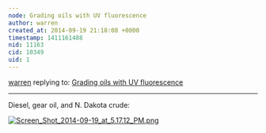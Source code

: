 ```yaml
---
node: Grading oils with UV fluorescence
author: warren
created_at: 2014-09-19 21:18:08 +0000
timestamp: 1411161488
nid: 11163
cid: 10349
uid: 1
---
```




[warren](../profile/warren) replying to: [Grading oils with UV fluorescence](../notes/mathew/09-19-2014/grading-oils-with-uv-fluorescence)

----
Diesel, gear oil, and N. Dakota crude: 

[![Screen_Shot_2014-09-19_at_5.17.12_PM.png](https://i.publiclab.org/system/images/photos/000/006/908/medium/Screen_Shot_2014-09-19_at_5.17.12_PM.png)](https://i.publiclab.org/system/images/photos/000/006/908/original/Screen_Shot_2014-09-19_at_5.17.12_PM.png)